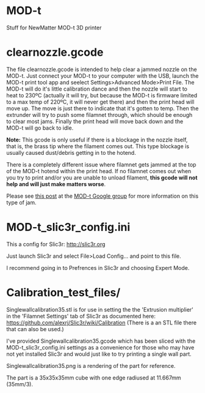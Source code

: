 # MOD-t
Stuff for NewMatter MOD-t 3D printer

clearnozzle.gcode
=================

The file clearnozzle.gcode is intended to help clear a jammed nozzle on the MOD-t.  Just connect your MOD-t to your computer with the USB, launch the MOD-t print tool app and seelect Settings>Advanced Mode>Print File. The MOD-t will do it's little calibration dance and then the nozzle will start to heat to 230ºC (actually it will try, but because the MOD-t is firmware limited to a max temp of 220ºC, it will never get there) and then the print head will move up. The move is just there to indicate that it's gotten to temp. Then the extrunder will try to push some filamnet through, which should be enough to clear most jams. Finally the print head will move back down and the MOD-t will go back to idle.

**Note:** This gcode is only useful if there is a blockage in the nozzle itself, that is, the brass tip where the filament comes out. This type blockage is usually caused dust/debris getting in to the hotend.

There is a completely different issue where filamnet gets jammed at the top of the MOD-t hotend within the print head. If no filamnet comes out when you try to print and/or you are unable to unload filament, **this gcode will not help and will just make matters worse**.

Please see [this post](https://groups.google.com/d/msg/mod-t/Pgdlp3kf2pQ/eDWAR7E3CAAJ) at the [MOD-t Google group](https://groups.google.com/forum/?#!forum/mod-t) for more information on this type of jam.

MOD-t_slic3r_config.ini
=======================

This a config for Slic3r: http://slic3r.org

Just launch Slic3r and select File>Load Config... and point to this file.  

I recommend going in to Prefrences in Slic3r and choosing Expert Mode.

Calibration_test_files/
=======================

Singlewallcalibration35.stl is for use in setting the the 'Extrusion multiplier' in the 'Filamnet Settings' tab of Slic3r as documented here:
https://github.com/alexrj/Slic3r/wiki/Calibration (There is a an STL file there that can also be used.)

I've provided Singlewallcalibration35.gcode which has been sliced with the MOD-t_slic3r_config.ini settings as a convenience for those who may have not yet installed Slic3r and would just like to try printing a single wall part.

Singlewallcalibration35.png is a rendering of the part for reference.

The part is a 35x35x35mm cube with one edge radiused at 11.667mm (35mm/3).